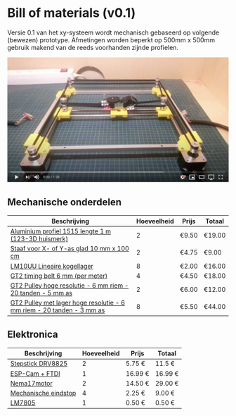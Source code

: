 # Bill of materials (v0.1)

Versie 0.1 van het xy-systeem wordt mechanisch gebaseerd op volgende (bewezen) prototype. Afmetingen worden beperkt op 500mm x 500mm gebruik makend van de reeds voorhanden zijnde profielen.



[![corexy_v0-1](img/corexy_v0-1.png)](https://www.youtube.com/watch?v=cdTB0t-0FW8)



## Mechanische onderdelen

| Beschrijving                                                 | Hoeveelheid | Prijs     | Totaal                                                       |
| ------------------------------------------------------------ | ----------- | --------- | ------------------------------------------------------------ |
| [Aluminium profiel 1515 lengte 1 m (123-3D huismerk)](https://www.123-3d.nl/123-3D-Aluminium-profiel-1515-lengte-1-m-123-3D-huismerk-i1470-t14579.html) | 2           | €9.50     | €19.00                                                       |
| [Staaf voor X- of Y-as glad 10 mm x 100 cm](https://www.123-3d.nl/123-3D-Staaf-voor-X-of-Y-as-glad-10-mm-x-100-cm-i58-t13816.html) | 2           | €4.75     | €9.00                                                        |
| [LM10UU Lineaire kogellager](https://www.123-3d.nl/123-3D-LM10UU-Lineaire-kogellager-i24-t13816.html) | 8           | €2.00     | €16.00                                                       |
| [GT2 timing belt 6 mm (per meter)](https://www.123-3d.nl/123-3D-GT2-timing-belt-6-mm-per-meter-i40-t15039.html) | 4           | €4.50     | €18.00                                                      |
| [GT2 Pulley hoge resolutie - 6 mm riem - 20 tanden - 5 mm as](https://www.123-3d.nl/123-3D-GT2-Pulley-hoge-resolutie-6-mm-riem-20-tanden-5-mm-as-i2081-t14815.html) |2|€6.00|€12.00|
| [GT2 Pulley met lager hoge resolutie - 6 mm riem - 20 tanden - 3 mm as](https://www.123-3d.nl/123-3D-GT2-Pulley-met-lager-hoge-resolutie-6-mm-riem-20-tanden-3-mm-as-i2083-t14823.html) | 8 | €5.50 | €44.00 |


## Elektronica


| Beschrijving             | Hoeveelheid | Prijs   | Totaal  |
| ------------------------ | ----------- | ------- | ------- |
| [Stepstick DRV8825](https://www.123-3d.nl/123-3D-Stepstick-DRV8825-stappenmotordriver-i96-t332.html)        | 2           | 5.75 €  | 11.5 €  |
| [ESP-Cam +  FTDI](https://www.amazon.de/KeeYees-Bluetooth-ESP32-CAM-Entwicklungsboard-Kameramodul/dp/B07S83X9NM/ref=sr_1_5?__mk_de_DE=%C3%85M%C3%85%C5%BD%C3%95%C3%91&dchild=1&keywords=esp+cam&qid=1602251628&sr=8-5)          | 1           | 16.99 € | 16.99 € |
| [Nema17motor](https://www.123-3d.nl/123-3D-NEMA17-stappenmotor-0-9-graden-per-stap-48-mm-lang-4-2-kg-cm-SL42S248MA108-0524-i3420-t14804.html) | 2           | 14.50 € | 29.00 € |
| [Mechanische eindstop](https://www.123-3d.nl/123-3D-Microswitch-eindstop-i974-t324.html)     | 4           | 2.25 € | 9.00 € |
| [LM7805](https://be.farnell.com/stmicroelectronics/l7805abv/ic-v-reg-5v/dp/1467758)     | 1           | 0.50 € | 0.50 € |

